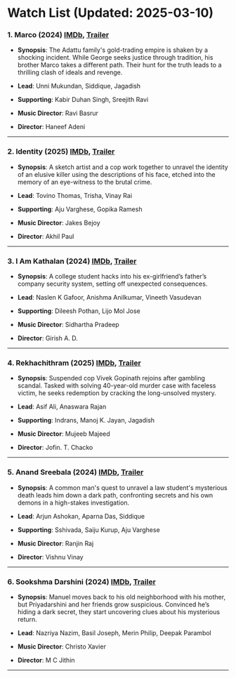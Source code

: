 # Watch List (Updated: 2025-03-10)

### 1. **Marco** (2024) [IMDb](https://www.imdb.com/title/tt29383379/), [Trailer](https://www.youtube.com/watch?v=5dy3azady4w)

- **Synopsis**: The Adattu family's gold-trading empire is shaken by a shocking incident. While George seeks justice through tradition, his brother Marco takes a different path. Their hunt for the truth leads to a thrilling clash of ideals and revenge.

- **Lead**: Unni Mukundan, Siddique, Jagadish
- **Supporting**: Kabir Duhan Singh, Sreejith Ravi
- **Music Director**: Ravi Basrur
- **Director**: Haneef Adeni

---

### 2. **Identity** (2025) [IMDb](https://www.imdb.com/title/tt27436132/), [Trailer](https://www.youtube.com/watch?v=6LSqReemlTk)

- **Synopsis**: A sketch artist and a cop work together to unravel the identity of an elusive killer using the descriptions of his face, etched into the memory of an eye-witness to the brutal crime.

- **Lead**: Tovino Thomas, Trisha, Vinay Rai
- **Supporting**: Aju Varghese, Gopika Ramesh
- **Music Director**: Jakes Bejoy
- **Director**: Akhil Paul

---

### 3. **I Am Kathalan** (2024) [IMDb](https://www.imdb.com/title/tt23577326/), [Trailer](https://www.youtube.com/watch?v=wg_d34GNd4s)

- **Synopsis**: A college student hacks into his ex-girlfriend’s father’s company security system, setting off unexpected consequences.

- **Lead**: Naslen K Gafoor, Anishma Anilkumar, Vineeth Vasudevan
- **Supporting**: Dileesh Pothan, Lijo Mol Jose
- **Music Director**: Sidhartha Pradeep
- **Director**: Girish A. D.

---

### 4. **Rekhachithram** (2025) [IMDb](https://www.imdb.com/title/tt32284154/), [Trailer](https://www.youtube.com/watch?v=_g4sWAFR3GE)

- **Synopsis**: Suspended cop Vivek Gopinath rejoins after gambling scandal. Tasked with solving 40-year-old murder case with faceless victim, he seeks redemption by cracking the long-unsolved mystery.

- **Lead**: Asif Ali, Anaswara Rajan
- **Supporting**: Indrans, Manoj K. Jayan, Jagadish
- **Music Director**: Mujeeb Majeed
- **Director**: Jofin. T. Chacko

---

### 5. **Anand Sreebala** (2024) [IMDb](https://www.imdb.com/title/tt31416854/), [Trailer](https://www.youtube.com/watch?v=2dXJhnkDRmo)

- **Synopsis**: A common man's quest to unravel a law student's mysterious death leads him down a dark path, confronting secrets and his own demons in a high-stakes investigation.

- **Lead**: Arjun Ashokan, Aparna Das, Siddique
- **Supporting**: Sshivada, Saiju Kurup, Aju Varghese
- **Music Director**: Ranjin Raj
- **Director**: Vishnu Vinay

---

### 6. **Sookshma Darshini** (2024) [IMDb](https://www.imdb.com/title/tt32495687/), [Trailer](https://www.youtube.com/watch?v=IrkfzvO9LkE)

- **Synopsis**: Manuel moves back to his old neighborhood with his mother, but Priyadarshini and her friends grow suspicious. Convinced he’s hiding a dark secret, they start uncovering clues about his mysterious return.

- **Lead**: Nazriya Nazim, Basil Joseph, Merin Philip, Deepak Parambol
- **Music Director**: Christo Xavier
- **Director**: M C Jithin

---

